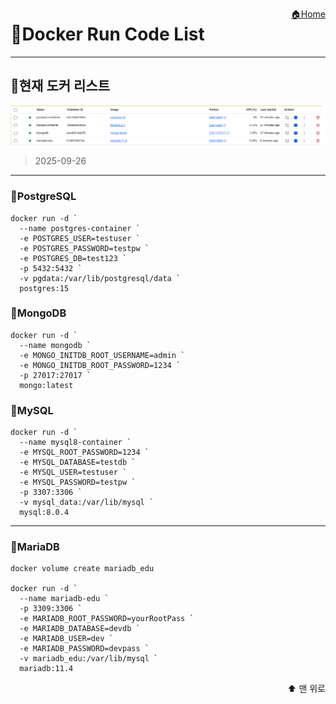 <a href="../ReadMe.md" style="float:right;">🏠Home</a><a id="top"></a>

# 🐳Docker Run Code List

---

## 📝현재 도커 리스트

![alt text](../images/dockerls.png)

>2025-09-26

---

### 🐘PostgreSQL
```
docker run -d `
  --name postgres-container `
  -e POSTGRES_USER=testuser `
  -e POSTGRES_PASSWORD=testpw `
  -e POSTGRES_DB=test123 `
  -p 5432:5432 `
  -v pgdata:/var/lib/postgresql/data `
  postgres:15
```

### 🍃MongoDB
```
docker run -d `
  --name mongodb `
  -e MONGO_INITDB_ROOT_USERNAME=admin `
  -e MONGO_INITDB_ROOT_PASSWORD=1234 `
  -p 27017:27017 `
  mongo:latest
```

### 🐬MySQL
```
docker run -d `
  --name mysql8-container `
  -e MYSQL_ROOT_PASSWORD=1234 `
  -e MYSQL_DATABASE=testdb `
  -e MYSQL_USER=testuser `
  -e MYSQL_PASSWORD=testpw `
  -p 3307:3306 `
  -v mysql_data:/var/lib/mysql `
  mysql:8.0.4
```

---

### 🦦MariaDB
```
docker volume create mariadb_edu

docker run -d `
  --name mariadb-edu `
  -p 3309:3306 `
  -e MARIADB_ROOT_PASSWORD=yourRootPass `
  -e MARIADB_DATABASE=devdb `
  -e MARIADB_USER=dev `
  -e MARIADB_PASSWORD=devpass `
  -v mariadb_edu:/var/lib/mysql `
  mariadb:11.4
```







<a href="#top" style="display:block; text-align:right; text-decoration:none; font-size:14px;">⬆️ 맨 위로</a>
